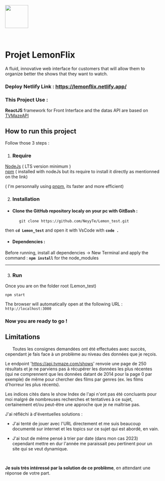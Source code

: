    <img width="75" src= "https://www.activateurdeprogres.fr/sites/default/files/activator_form/8iweJYPphuYFRF37XZ9p5uUV.png">    

&nbsp;  

# **Projet LemonFlix**  
 A fluid, innovative web interface for customers that will
allow them to organize better the shows that they want to watch.
### **Deploy Netlify Link** : https://lemonflix.netlify.app/
### **This Project Use** :

**ReactJS** framework for Front Interface and the datas API are based on [TVMazeAPI](https://www.tvmaze.com/api)

## **How to run this project**

Follow those 3 steps :

1. ### **Require**

[NodeJs](https://nodejs.org/fr/download) ( LTS version minimum )  
[npm](https://docs.npmjs.com/downloading-and-installing-node-js-and-npm) ( installed with nodeJs but its require to install it directly as mentionned on the link)  

( I'm personnally using [pnpm](https://pnpm.io/fr/installation), its faster and more efficient)


2. ### **Installation**

* #### Clone the GitHub repository localy on your pc with GitBash :  
         git clone https://github.com/NeyyTe/Lemon_test.git

 then **`cd Lemon_test`** and open it with VsCode with **`code .`**

   * #### Dependencies :
  
Before running, install all dependencies -> New Terminal and apply the command : **`npm install`** for the node_modules

***

3. ### **Run**

Once you are on the folder root (Lemon_test)  

    npm start

The browser will automatically open at the following URL : `http://localhost:3000`

### **Now you are ready to go !**  


## **Limitations**

 &nbsp;&nbsp; &nbsp;&nbsp; Toutes les consignes demandées ont été effectuées avec succès, cependant je fais face à un problème au niveau des données que je reçois.

Le endpoint 'https://api.tvmaze.com/shows' renvoie une page de 250 résultats et je ne parviens pas à récupérer les données les plus récentes (qui ne comprennent que les données datant de 2014 pour la page 0 par exemple) de même pour chercher des films par genres (ex. les films d'horreur les plus récents).

Les indices cités dans le show Index de l'api n'ont pas été concluants pour moi malgré de nombreuses recherches et tentatives à ce sujet, certainement et/ou peut-être une approche que je ne maîtrise pas.

J'ai réfléchi à d'éventuelles solutions :

- J'ai tenté de jouer avec l'URL directement et me suis beaucoup documenté sur internet et les topics sur ce sujet qui est abordé, en vain.

- J'ai tout de même pensé à trier par date (dans mon cas 2023) cependant mettre en dur l'année me paraissait peu pertinent pour un site qui se veut dynamique.

&nbsp;  

**Je suis très intéressé par la solution de ce problème**, en attendant une réponse de votre part.






